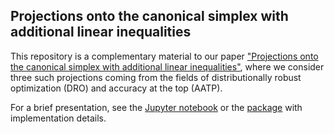 ## Projections onto the canonical simplex with additional linear inequalities

This repository is a complementary material to our paper ["Projections onto the canonical simplex with additional linear inequalities"](https://www.tandfonline.com/doi/full/10.1080/10556788.2020.1797023), where we consider three such projections coming from the fields of distributionally robust optimization (DRO) and accuracy at the top (AATP).

For a brief presentation, see the [Jupyter notebook](https://github.com/VaclavMacha/ProjectionsExamples/blob/master/examples.ipynb) or the [package](https://github.com/VaclavMacha/Projections) with implementation details.
